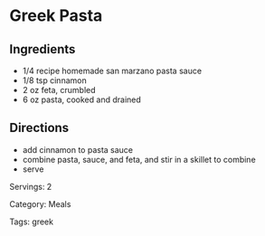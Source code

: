# Greek Pasta

## Ingredients

- 1/4 recipe homemade san marzano pasta sauce
- 1/8 tsp cinnamon
- 2 oz feta, crumbled
- 6 oz pasta, cooked and drained

## Directions

- add cinnamon to pasta sauce
- combine pasta, sauce, and feta, and stir in a skillet to combine
- serve

Servings: 2

Category: Meals

Tags: greek

